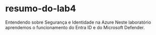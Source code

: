 # resumo-do-lab4
 Entendendo sobre Segurança e Identidade na Azure
Neste laboratório aprendemos o funcionamento do Entra ID e do Microsoft Defender.
